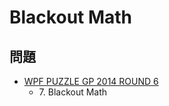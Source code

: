 # Blackout Math

## 問題
- [WPF PUZZLE GP 2014 ROUND 6](../questions/wpfpgp2014-6.md)
	- 7\. Blackout Math
